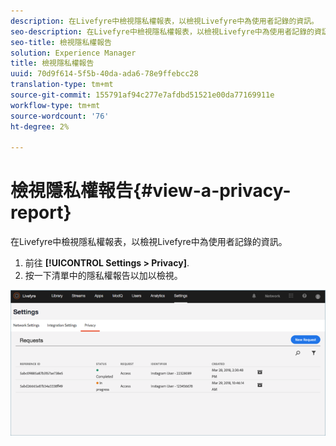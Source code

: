 ```yaml
---
description: 在Livefyre中檢視隱私權報表，以檢視Livefyre中為使用者記錄的資訊。
seo-description: 在Livefyre中檢視隱私權報表，以檢視Livefyre中為使用者記錄的資訊。
seo-title: 檢視隱私權報告
solution: Experience Manager
title: 檢視隱私權報告
uuid: 70d9f614-5f5b-40da-ada6-78e9ffebcc28
translation-type: tm+mt
source-git-commit: 155791af94c277e7afdbd51521e00da77169911e
workflow-type: tm+mt
source-wordcount: '76'
ht-degree: 2%

---
```



# 檢視隱私權報告{#view-a-privacy-report}

在Livefyre中檢視隱私權報表，以檢視Livefyre中為使用者記錄的資訊。

1. 前往 **[!UICONTROL Settings > Privacy]**.
1. 按一下清單中的隱私權報告以加以檢視。

![](assets/privacypage5.png)

